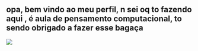 ## opa, bem vindo ao meu perfil, n sei oq to fazendo aqui , é aula de pensamento computacional, to sendo obrigado a fazer esse bagaça


![](https://github.com/user-attachments/assets/ab612b9b-2d5e-4052-a596-602100cd74a6)
